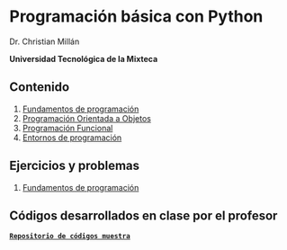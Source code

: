 # Programación básica con Python

Dr. Christian Millán

__Universidad Tecnológica de la Mixteca__


## Contenido

1. [Fundamentos de programación](./unit_1_basics/README.md)
2. [Programación Orientada a Objetos](./uni_2_oop/README.md)
3. [Programación Funcional]()
4. [Entornos de programación]()


## Ejercicios y problemas

1. [Fundamentos de programación](./uni_1_basics_problems/README.md)


## Códigos desarrollados en clase por el profesor

[**`Repositorio de códigos muestra`**](https://github.com/christiane-millan/python-basics-lectures-2024v)